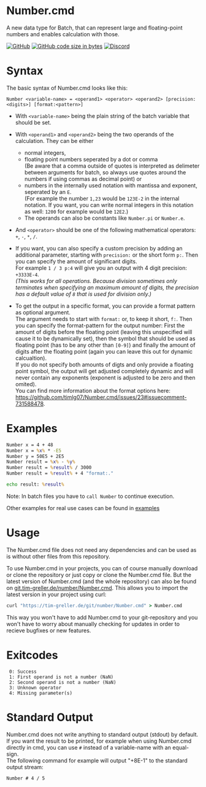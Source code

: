 # Number.cmd
A new data type for Batch, that can represent large and floating-point numbers and enables calculation with those.

[![GitHub](https://img.shields.io/github/license/timlg07/Number.cmd)](LICENSE)
[![GitHub code size in bytes](https://img.shields.io/github/languages/code-size/timlg07/Number.cmd)](/)
[![Discord](https://img.shields.io/discord/728958932210679869?label=Support)](https://discord.gg/tapENZws2e)

# Syntax
The basic syntax of Number.cmd looks like this:
```
Number <variable-name> = <operand1> <operator> <operand2> [precision:<digits>] [format:<pattern>]
```
- With `<variable-name>` being the plain string of the batch variable that should be set.

- With `<operand1>` and `<operand2>` being the two operands of the calculation. They can be either 
  - normal integers, 
  - floating point numbers seperated by a dot or comma  
    (Be aware that a comma outside of quotes is interpreted as delimeter between arguments for batch, so always use quotes around the numbers if using commas as decimal point) or  
  - numbers in the internally used notation with mantissa and exponent, seperated by an `E`.  
    (For example the number `1,23` would be `123E-2` in the internal notation. If you want, you can write normal integers in this notation as well: `1200` for example would be `12E2`.)
  - The operands can also be constants like `Number.pi` or `Number.e`.

- And `<operator>` should be one of the following mathematical operators: `+`, `-`, `*`, `/`.

- If you want, you can also specify a custom precision by adding an additional parameter, starting with `precision:` or the short form `p:`. Then you can specify the amount of significant digits.  
For example `1 / 3 p:4` will give you an output with 4 digit precision: `+3333E-4`.  
_(This works for all operations. Because division sometimes only terminates when specifying an maximum amount of digits, the precision has a default value of `8` that is used for division only.)_

- To get the output in a specific format, you can provide a format pattern as optional argument.  
The argument needs to start with `format:` or, to keep it short, `f:`. Then you can specify the format-pattern for the output number: First the amount of digits before the floating point (leaving this unspecified will cause it to be dynamically set), then the symbol that should be used as floating point (has to be any other than `[0-9]`) and finally the amount of digits after the floating point (again you can leave this out for dynamic calcualtion).  
If you do not specify both amounts of digts and only provide a floating point symbol, the output will get adjusted completely dynamic and will never contain any exponents (exponent is adjusted to be zero and then omited).  
You can find more information about the format options here: https://github.com/timlg07/Number.cmd/issues/23#issuecomment-731588478.


# Examples
```cmd
Number x = 4 + 48
Number x = %x% * -E5
Number y = 50E5 + 2E5
Number result = %x% - %y% 
Number result = %result% / 3000 
Number result = %result% + 4 "format:."

echo result: %result%
```
Note: In batch files you have to `call Number` to continue execution.

Other examples for real use cases can be found in [examples](examples/)


# Usage
The Number.cmd file does not need any dependencies and can be used as is without other files from this repository.  

To use Number.cmd in your projects, you can of course manually download or clone the repository or just copy or clone the Number.cmd file.
But the latest version of Number.cmd (and the whole repository) can also be found on [git.tim-greller.de/number/Number.cmd](https://tim-greller.de/git/number/Number.cmd). This allows you to import the latest version in your project using curl:
```cmd
curl "https://tim-greller.de/git/number/Number.cmd" > Number.cmd
```
This way you won't have to add Number.cmd to your git-repository and you won't have to worry about manually checking for updates in order to recieve bugfixes or new features.


# Exitcodes
```
 0: Success
 1: First operand is not a number (NaN)
 2: Second operand is not a number (NaN)
 3: Unknown operator
 4: Missing parameter(s)
```


# Standard Output
Number.cmd does not write anything to standard output (stdout) by default. If you want the result to be printed, for example when using Number.cmd directly in cmd, you can use `#` instead of a variable-name with an equal-sign.  
The following command for example will output "+8E-1" to the standard output stream:
```cmd
Number # 4 / 5
```
